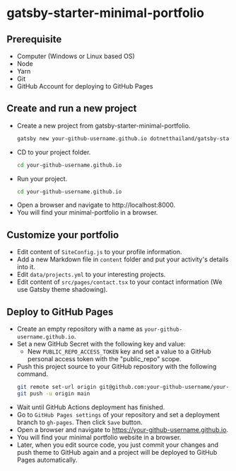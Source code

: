 # gatsby-starter-minimal-portfolio

## Prerequisite
- Computer (Windows or Linux based OS)
- Node
- Yarn
- Git
- GitHub Account for deploying to GitHub Pages 

## Create and run a new project
- Create a new project from gatsby-starter-minimal-portfolio.
  ```sh
  gatsby new your-github-username.github.io dotnetthailand/gatsby-starter-minimal-portfolio
  ```
- CD to your project folder.
  ```sh
  cd your-github-username.github.io
  ```
- Run your project.
  ```sh
  cd your-github-username.github.io
  ```
- Open a browser and navigate to http://localhost:8000.
- You will find your minimal-portfolio in a browser.

## Customize your portfolio
- Edit content of `SiteConfig.js` to your profile information.
- Add a new Markdown file in `content` folder and put your activity's details into it.
- Edit `data/projects.yml` to your interesting projects.
- Edit content of `src/pages/contact.tsx` to your contact information (We use Gatsby theme shadowing).

## Deploy to GitHub Pages
- Create an empty repository with a name as `your-github-username.github.io`.
- Set a new GitHub Secret with the following key and value:
  - New `PUBLIC_REPO_ACCESS_TOKEN` key and set a value to a GitHub personal access token with the "public_repo" scope.
- Push this project source to your GitHub repository with the following command.
  ```sh
  git remote set-url origin git@github.com:your-github-username/your-github-username.github.io.git
  git push -u origin main
  ```
- Wait until GitHub Actions deployment has finished.
- Go to `GitHub Pages settings` of your repository and set a deployment branch to `gh-pages`. Then click `Save` button.
- Open a browser and navigate to https://your-github-username.github.io.
- You will find your minimal portfolio website in a browser.
- Later, when you edit source code, you just commit your changes and push theme to GitHub again 
  and a project will be deployed to GitHub Pages automatically.
